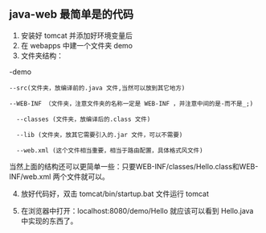 
## java-web 最简单是的代码

1. 安装好 tomcat 并添加好环境变量后
2. 在 webapps 中建一个文件夹 demo
3. 文件夹结构：

  -demo

    --src(文件夹，放编译前的.java 文件,当然可以放到其它地方)

    --WEB-INF （文件夹，注意文件夹的名称一定是 WEB-INF ，并注意中间的是-而不是_;)

      --classes (文件夹，放编译后的.class 文件)

      --lib (文件夹，放其它需要引入的.jar 文件，可以不需要)

      --web.xml (这个文件相当重要，相当于路由配置，具体格式风文件)

  当然上面的结构还可以更简单一些：只要WEB-INF/classes/Hello.class和WEB-INF/web.xml 两个文件就可以。

 4. 放好代码好，双击 tomcat/bin/startup.bat 文件运行 tomcat
 
 5. 在浏览器中打开：localhost:8080/demo/Hello 就应该可以看到 Hello.java 中实现的东西了。

       

                